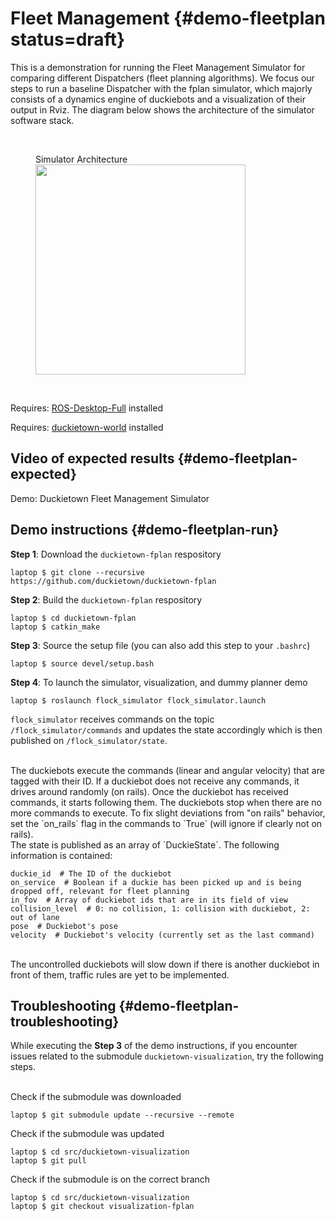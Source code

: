 # Fleet Management {#demo-fleetplan status=draft}


This is a demonstration for running the Fleet Management Simulator for comparing different Dispatchers (fleet planning algorithms). We focus our steps to run a baseline Dispatcher with the fplan simulator, which majorly consists of a dynamics engine of duckiebots and a visualization of their output in Rviz. The diagram below shows the architecture of the simulator software stack.

<br />
<figure>
<figcaption>Simulator Architecture</figcaption>
<img  style='width:24em'  src="Simulator_architecture.png"/>
</figure>
<br />

<div class='requirements' markdown="1">

Requires: [ROS-Desktop-Full][ROS-installation] installed

[ROS-installation]:http://wiki.ros.org/ROS/Installation

Requires: [duckietown-world][duckietown-world] installed

[duckietown-world]: https://github.com/duckietown/duckietown-world/
</div>

## Video of expected results {#demo-fleetplan-expected}

<div figure-id="fig:demo-fleet-management-simultator-video">
    <figcaption>Demo: Duckietown Fleet Management Simulator</figcaption>
    <dtvideo src='vimeo:306587628'/>
</div>

## Demo instructions {#demo-fleetplan-run}

**Step 1**: Download the `duckietown-fplan` respository

    laptop $ git clone --recursive https://github.com/duckietown/duckietown-fplan

**Step 2**: Build the `duckietown-fplan` respository

    laptop $ cd duckietown-fplan
    laptop $ catkin_make
 
 **Step 3**: Source the setup file (you can also add this step to your `.bashrc`)

    laptop $ source devel/setup.bash

 **Step 4**: To launch the simulator, visualization, and dummy planner demo
 
    laptop $ roslaunch flock_simulator flock_simulator.launch


`flock_simulator` receives commands on the topic `/flock_simulator/commands` and updates the state accordingly which is then published on `/flock_simulator/state`.

<br />
The duckiebots execute the commands (linear and angular velocity) that are tagged with their ID. If a duckiebot does not receive any commands, it drives around randomly (on rails). Once the duckiebot has received commands, it starts following them. The duckiebots stop when there are no more commands to execute. To fix slight deviations from "on rails" behavior, set the `on_rails` flag in the commands to `True` (will ignore if clearly not on rails).

<br />
The state is published as an array of `DuckieState`. The following information is contained:

```
duckie_id  # The ID of the duckiebot
on_service  # Boolean if a duckie has been picked up and is being dropped off, relevant for fleet planning
in_fov  # Array of duckiebot ids that are in its field of view
collision_level  # 0: no collision, 1: collision with duckiebot, 2: out of lane
pose  # Duckiebot's pose
velocity  # Duckiebot's velocity (currently set as the last command)
```

<br/>
The uncontrolled duckiebots will slow down if there is another duckiebot in front of them, traffic rules are yet to be implemented.

## Troubleshooting {#demo-fleetplan-troubleshooting}

While executing the  **Step 3** of the demo instructions, if you encounter issues related to the submodule `duckietown-visualization`, try the following steps.

<br />
Check if the submodule was downloaded

	laptop $ git submodule update --recursive --remote


Check if the submodule was updated

	laptop $ cd src/duckietown-visualization
	laptop $ git pull


Check if the submodule is on the correct branch

	laptop $ cd src/duckietown-visualization
	laptop $ git checkout visualization-fplan
